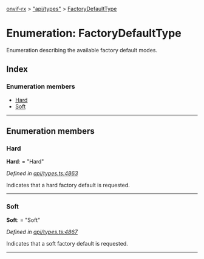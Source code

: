 [onvif-rx](../README.md) > ["api/types"](../modules/_api_types_.md) > [FactoryDefaultType](../enums/_api_types_.factorydefaulttype.md)

# Enumeration: FactoryDefaultType

Enumeration describing the available factory default modes.

## Index

### Enumeration members

* [Hard](_api_types_.factorydefaulttype.md#hard)
* [Soft](_api_types_.factorydefaulttype.md#soft)

---

## Enumeration members

<a id="hard"></a>

###  Hard

**Hard**:  = "Hard"

*Defined in [api/types.ts:4863](https://github.com/patrickmichalina/onvif-rx/blob/3ab1739/src/api/types.ts#L4863)*

Indicates that a hard factory default is requested.

___
<a id="soft"></a>

###  Soft

**Soft**:  = "Soft"

*Defined in [api/types.ts:4867](https://github.com/patrickmichalina/onvif-rx/blob/3ab1739/src/api/types.ts#L4867)*

Indicates that a soft factory default is requested.

___


